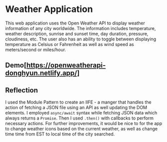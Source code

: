 # Weather Application

This web application uses the Open Weather API to display weather information of any city worldwide. The information includes temperature, weather description, sunrise and sunset time, day duration, pressure, cloudiness, etc. The user also has an ability to toggle between displaying temperature as Celsius or Fahrenheit as well as wind speed as meters/second or miles/hour.

## Demo[https://openweatherapi-donghyun.netlify.app/]

## Reflection

I used the Module Pattern to create an IIFE - a manger that handles the action of fetching a JSON file using an API as well updating the DOM elements. I employed `async/await` syntax while fetching JSON data which always returns a `Promise`. Then I used `.then()` with callbacks to perform necessary actions. For further improvements, it would be nice to for the app to change weather icons based on the current weather, as well as change time time from EST to local time of the city searched.
